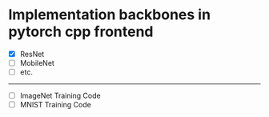 # Implementation backbones in pytorch cpp frontend

- [x] ResNet
- [ ] MobileNet
- [ ] etc.

---

- [ ] ImageNet Training Code
- [ ] MNIST Training Code
